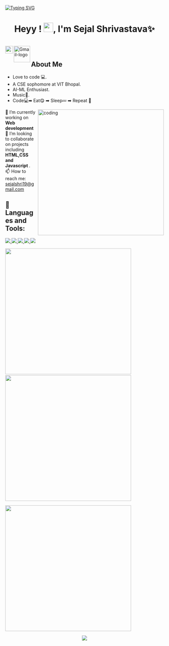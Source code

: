 
[![Typing SVG](https://readme-typing-svg.herokuapp.com?font=Aparajita&color=%2336BCF7&size=28&center=true&vCenter=true&width=421&height=69&lines=Web+Developer;Java+Coder;AI+-+ML+Enthusiast)](https://git.io/typing-svg)

<h1 align="center"> <B> Heyy ! <img src="https://raw.githubusercontent.com/MartinHeinz/MartinHeinz/master/wave.gif" width="30px">, I'm Sejal Shrivastava✨ </B></h1> 
<br>




<a href="https://www.linkedin.com/in/sejal-shrivastava-b6086a21b">
  <img align="left" width="24px" src="https://raw.githubusercontent.com/peterthehan/peterthehan/master/assets/linkedin.svg"  />
</a>
<a href="mailto:sejalshri19@gmail.com"><img align="left" width="52px" src="https://i.ibb.co/pdt54NY/Gmail-logo.png" alt="Gmail-logo" border="0"></a>
</a>

<br />


## About Me
- Love to code 💻.
- A CSE sophomore at VIT Bhopal.
- AI-ML Enthusiast.
- Music🎵.
- Code💻➡ Eat😋 ➡ Sleep💤 ➡ Repeat 🔁

<img align ="right" alt = "coding" width  = "400" src = "https://cdn.dribbble.com/users/2646423/screenshots/5507196/computer.gif">

 🔭 I’m currently working on <B> Web development </B> <br>
 👯 I’m looking to collaborate on projects including <B>HTML,CSS and Javascript </B>. <br>
 📫 How to reach me: sejalshri19@gmail.com <br>
 
 
 
 
## 🚀 Languages and Tools:

<p align="left"> 
    <a href="https://www.java.com" target="_blank"> <img src="https://img.icons8.com/color/48/000000/java-coffee-cup-logo.png"/> </a>
    <a href="https://www.python.org" target="_blank"> <img src="https://img.icons8.com/color/48/000000/python.png"/> </a> 
    <a href="https://developer.mozilla.org/en-US/docs/Web/JavaScript" target="_blank"> <img src="https://img.icons8.com/color/48/000000/javascript.png"/> </a> 
    <a href="https://www.w3.org/html/" target="_blank"> <img src="https://img.icons8.com/color/48/000000/html-5.png"/> </a> 
    <a href="https://www.w3schools.com/css/" target="_blank"> <img src="https://img.icons8.com/color/48/000000/css3.png"/> </a> 



<p>
<img width='400' src="https://github-readme-stats.vercel.app/api/top-langs/?username=Sejal-shh&layout=compact" /> &emsp;   <img width='400' src="https://github-readme-stats.vercel.app/api?username=Sejal-shh&show_icons=true&theme=radical" />
</p>





<img width='400' src="https://github-readme-streak-stats.herokuapp.com/?user=Sejal-shh" />

<p align="center">
  <img src="https://capsule-render.vercel.app/api?type=waving&color=gradient&height=80&section=footer"/>
</p>


<!--
**Sejal-shh/Sejal-shh** is a ✨ _special_ ✨ repository because its `README.md` (this file) appears on your GitHub profile.

H
-->
